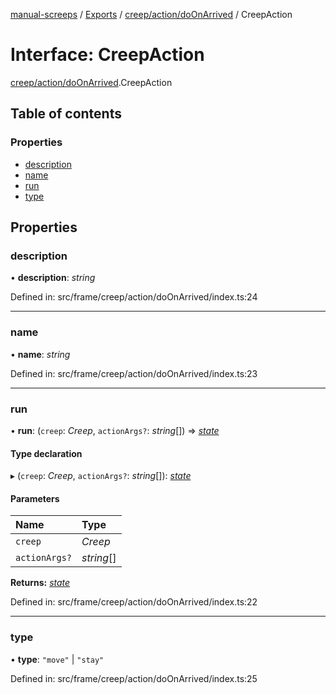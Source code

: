 [manual-screeps](../README.md) / [Exports](../modules.md) / [creep/action/doOnArrived](../modules/creep_action_doonarrived.md) / CreepAction

# Interface: CreepAction

[creep/action/doOnArrived](../modules/creep_action_doonarrived.md).CreepAction

## Table of contents

### Properties

- [description](creep_action_doonarrived.creepaction.md#description)
- [name](creep_action_doonarrived.creepaction.md#name)
- [run](creep_action_doonarrived.creepaction.md#run)
- [type](creep_action_doonarrived.creepaction.md#type)

## Properties

### description

• **description**: *string*

Defined in: src/frame/creep/action/doOnArrived/index.ts:24

___

### name

• **name**: *string*

Defined in: src/frame/creep/action/doOnArrived/index.ts:23

___

### run

• **run**: (`creep`: *Creep*, `actionArgs?`: *string*[]) => [*state*](../modules/creep_action.md#state)

#### Type declaration

▸ (`creep`: *Creep*, `actionArgs?`: *string*[]): [*state*](../modules/creep_action.md#state)

#### Parameters

| Name | Type |
| :------ | :------ |
| `creep` | *Creep* |
| `actionArgs?` | *string*[] |

**Returns:** [*state*](../modules/creep_action.md#state)

Defined in: src/frame/creep/action/doOnArrived/index.ts:22

___

### type

• **type**: ``"move"`` \| ``"stay"``

Defined in: src/frame/creep/action/doOnArrived/index.ts:25
